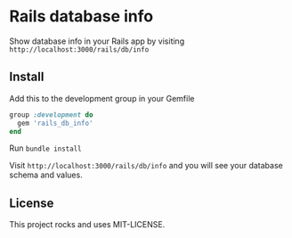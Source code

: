 # Rails database info

Show database info in your Rails app by visiting `http://localhost:3000/rails/db/info`

## Install

Add this to the development group in your Gemfile

```ruby
group :development do
  gem 'rails_db_info'
end
```

Run `bundle install`

Visit `http://localhost:3000/rails/db/info` and you will see your database schema and values.

## License

This project rocks and uses MIT-LICENSE.
